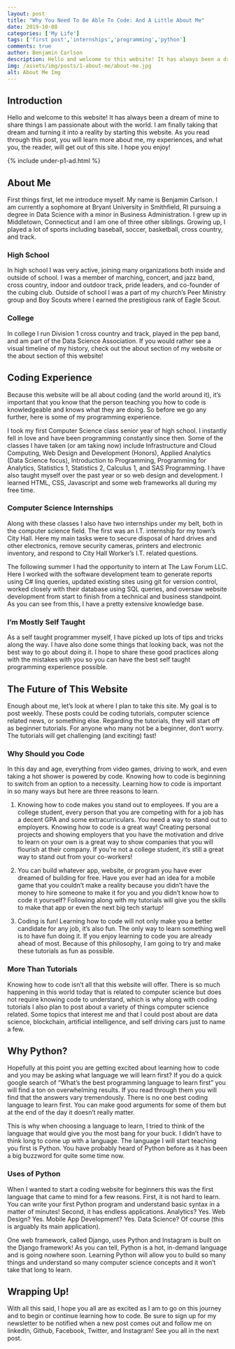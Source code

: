 ```yaml
---
layout: post
title: "Why You Need To Be Able To Code: And A Little About Me"
date: 2019-10-08
categories: ['My Life']
tags: ['first post','internships','programming','python']
comments: true
author: Benjamin Carlson
description: Hello and welcome to this website! It has always been a dream of mine to share things I am passionate about with the...
img: /assets/img/posts/1-about-me/about-me.jpg
alt: About Me Img
---
```


## Introduction
Hello and welcome to this website! It has always been a dream of mine to share things I am passionate about with the
world. I am finally taking that dream and turning it into a reality by starting this website. As you read through this post, you will learn more about me, my experiences, and what you, the reader, will get out of this site.
I hope you enjoy!

{% include under-p1-ad.html %}

## About Me
First things first, let me introduce myself. My name is Benjamin Carlson. I am currently a sophomore at
                Bryant
                University in Smithfield, RI pursuing a degree in Data Science with a minor in Business Administration.
                I grew up in
                Middletown, Connecticut and I am one of three other siblings. Growing up, I played a lot of sports
                including
                baseball,
                soccer, basketball, cross country, and track.

### High School
In high school I was very active, joining many organizations both inside and outside of school. I was a
            member of
            marching, concert, and jazz band, cross country, indoor and outdoor track, pride leaders, and co-founder of
            the cubing
            club. Outside of school I was a part of my church’s Peer Ministry group and Boy Scouts where I earned the
            prestigious
            rank of Eagle Scout.

### College
In college I run Division 1 cross country and track, played in the pep band, and am part of the Data Science
            Association. If you would rather see a visual timeline of my history, check out the about section of my
            website or the
            about section of this website!

## Coding Experience
Because this website will be all about coding (and the world around it), it’s important that you know that
            the person
            teaching you how to code is knowledgeable and knows what they are doing. So before we go any further, here
            is some of my
            programming experience.

I took my first Computer Science class senior year of high school. I instantly fell in love and have been
            programming
            constantly since then. Some of the classes I have taken (or am taking now) include Infrastructure and Cloud
            Computing,
            Web Design and Development (Honors), Applied Analytics (Data Science focus), Introduction to Programming,
            Programming
            for Analytics, Statistics 1, Statistics 2, Calculus 1, and SAS Programming. I have also taught myself over
            the past year
            or so web design and development. I learned HTML, CSS, Javascript and some web frameworks all during my free
            time.

### Computer Science Internships
Along with these classes I also have two internships under my belt, both in the computer science field. The
            first was an
            I.T. internship for my town’s City Hall. Here my main tasks were to secure disposal of hard drives and other
            electronics, remove security cameras, printers and electronic inventory, and respond to City Hall Worker’s
            I.T. related
            questions.

The following summer I had the opportunity to intern at The Law Forum LLC. Here I worked with the software
            development
            team to generate reports using C# linq queries, updated existing sites using git for version control, worked
            closely
            with their database using SQL queries, and oversaw website development from start to finish from a technical
            and
            business standpoint. As you can see from this, I have a pretty extensive knowledge base.

### I’m Mostly Self Taught
As a self taught programmer myself, I have picked up lots of tips and tricks along the way. I have also done
            some things
            that looking back, was not the best way to go about doing it. I hope to share these good practices along
            with the
            mistakes with you so you can have the best self taught programming experience possible.

## The Future of This Website
Enough about me, let’s look at where I plan to take this site. My goal is to post weekly. These posts could
            be coding
            tutorials, computer science related news, or something else. Regarding the tutorials, they will start off as
            beginner
            tutorials. For anyone who many not be a beginner, don’t worry. The tutorials will get challenging (and
            exciting) fast!

### Why Should you Code
In this day and age, everything from video games, driving to work, and even taking a hot shower is powered
            by code.
            Knowing how to code is beginning to switch from an option to a necessity. Learning how to code is important
            in so many
            ways but here are three reasons to learn.

1. Knowing how to code makes you stand out to employees. If you are a college student, every person that you
            are
            competing with for a job has a decent GPA and some extracurriculars. You need a way to stand out to
            employers. Knowing
            how to code is a great way! Creating personal projects and showing employers that you have the motivation
            and drive to
            learn on your own is a great way to show companies that you will flourish at their company. If you’re not a
            college
            student, it’s still a great way to stand out from your co-workers!

2. You can build whatever app, website, or program you have ever dreamed of building for free. Have you ever
            had an idea
            for a mobile game that you couldn’t make a reality because you didn’t have the money to hire someone to make
            it for you
            and you didn’t know how to code it yourself? Following along with my tutorials will give you the skills to
            make that app
            or even the next big tech startup!

3. Coding is fun! Learning how to code will not only make you a better candidate for any job, it’s also fun.
            The only
            way to learn something well is to have fun doing it. If you enjoy learning to code you are already ahead of
            most.
            Because of this philosophy, I am going to try and make these tutorials as fun as possible.

### More Than Tutorials
Knowing how to code isn’t all that this website will offer. There is so much happening in this world today
            that is
            related to computer science but does not require knowing code to understand, which is why along with coding
            tutorials I
            also plan to post about a variety of things computer science related. Some topics that interest me and that
            I could post
            about are data science, blockchain, artificial intelligence, and self driving cars just to name a few.

## Why Python?
Hopefully at this point you are getting excited about learning how to code and you may be asking what
            language we will
            learn first? If you do a quick google search of “What’s the best programming language to learn first” you
            will find a
            ton on overwhelming results. If you read through them you will find that the answers vary tremendously.
            There is no one
            best coding language to learn first. You can make good arguments for some of them but at the end of the day
            it doesn’t
            really matter.

This is why when choosing a language to learn, I tried to think of the language that would give you the most
            bang for
            your buck. I didn’t have to think long to come up with a language. The language I will start teaching you
            first is
            Python. You have probably heard of Python before as it has been a big buzzword for quite some time now.

### Uses of Python
When I wanted to start a coding website for beginners this was the first language that came to mind for a
            few reasons.
            First, it is not hard to learn. You can write your first Python program and understand basic syntax in a
            matter of
            minutes! Second, it has endless applications. Analytics? Yes. Web Design? Yes. Mobile App Development? Yes.
            Data
            Science? Of course (this is arguably its main application).

One web framework, called Django, uses Python and Instagram is built on the Django framework! As you can
            tell, Python is
            a hot, in-demand language and is going nowhere soon. Learning Python will allow you to build so many things
            and
            understand so many computer science concepts and it won’t take that long to learn.

## Wrapping Up!
With all this said, I hope you all are as excited as I am to go on this journey and to begin or continue
            learning how to
            code. Be sure to sign up for my newsletter to be notified when a new post comes out and follow me on
            linkedIn, Github,
            Facebook, Twitter, and Instagram! See you all in the next post.
